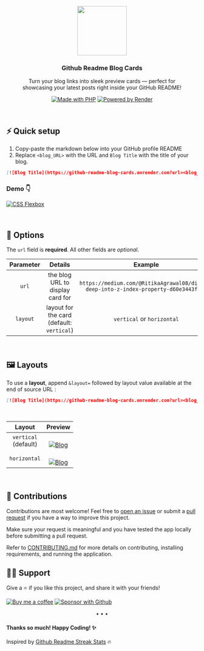 <p align="center">
  <img src="https://res.cloudinary.com/djix6uusx/image/upload/v1754362230/blog-logo_jrjmgp.png" width="130px"/>
  <h3 align="center">Github Readme Blog Cards</h3>
</p>

<p align="center">
  Turn your blog links into sleek preview cards — perfect for <br/> showcasing your latest posts right inside your GitHub README!
</p>

<p align="center">
<a href="https://www.php.net/"><img alt="Made with PHP" title="Made with PHP" src="https://img.shields.io/badge/-Made%20with%20PHP-4e5b93?style=for-the-badge&logo=php&logoColor=white"/></a>
<a href="https://render.com/"><img alt="Powered by Render" title="Powered by Render" src="https://img.shields.io/badge/-Powered%20by%20Render-000?style=for-the-badge&logo=render&logoColor=white"/></a>
    
</p>

<br/>

## ⚡ Quick setup

1. Copy-paste the markdown below into your GitHub profile README
2. Replace `<blog_URL>` with the URL and `Blog Title` with the title of your blog.

```md
[![Blog Title](https://github-readme-blog-cards.onrender.com?url=<blog_URL>)](blog_URL)
```

### Demo :point_down:

[![CSS Flexbox](https://github-readme-blog-cards.onrender.com?url=https://medium.com/@RitikaAgrawal08/exploring-css-flexbox-getting-started-with-the-basics-1174eea3ad4e&layout=vertical)](https://medium.com/@RitikaAgrawal08/exploring-css-flexbox-getting-started-with-the-basics-1174eea3ad4e)

<br/>

## 🔧 Options

The `url` field is **required**. All other fields are _optional_.
<br/>

| Parameter |                  Details                  |                                       Example                                        |
| :-------: | :---------------------------------------: | :----------------------------------------------------------------------------------: |
|   `url`   |     the blog URL to display card for      | `https://medium.com/@RitikaAgrawal08/diving-deep-into-z-index-property-d60e3443f4ec` |
| `layout`  | layout for the card (default: `vertical`) |                              `vertical` or `horizontal`                              |

<br/>

## 🖼 Layouts

To use a **layout**, append `&layout=` followed by layout value available at the end of source URL :

```md
[![Blog Title](https://github-readme-blog-cards.onrender.com?url=<blog_URL>&layout=horizontal)](blog_URL)
```

<br/>

|           Layout           |                                                                                                                           Preview                                                                                                                           |
| :------------------------: | :---------------------------------------------------------------------------------------------------------------------------------------------------------------------------------------------------------------------------------------------------------: |
| `vertical` <br/> (default) |  <br/> [![Blog](https://github-readme-blog-cards.onrender.com?url=https://medium.com/@RitikaAgrawal08/diving-deep-into-z-index-property-d60e3443f4ec&layout=vertical)](https://medium.com/@RitikaAgrawal08/diving-deep-into-z-index-property-d60e3443f4ec)  |
|        `horizontal`        | <br/> [![Blog](https://github-readme-blog-cards.onrender.com?url=https://medium.com/@RitikaAgrawal08/diving-deep-into-z-index-property-d60e3443f4ec&layout=horizontal)](https://medium.com/@RitikaAgrawal08/diving-deep-into-z-index-property-d60e3443f4ec) |

<br/>

## 🤗 Contributions

Contributions are most welcome! Feel free to [open an issue](https://github.com/DenverCoder1/github-readme-streak-stats/issues/new/choose) or submit a [pull request](https://github.com/DenverCoder1/github-readme-streak-stats/compare) if you have a way to improve this project.

Make sure your request is meaningful and you have tested the app locally before submitting a pull request.

Refer to [CONTRIBUTING.md](/CONTRIBUTING.md) for more details on contributing, installing requirements, and running the application.

## 🙋‍♂️ Support

Give a ⭐ if you like this project, and share it with your friends!

<p align="left">
  <a href="https://buymeacoffee.com/ritikaagrawal08"><img alt="Buy me a coffee" title="Buy me a coffee" src="https://img.shields.io/badge/-Buy%20me%20a%20coffee-yellow?style=for-the-badge&logo=buymeacoffee&logoColor=white"/></a>
  <a href="https://github.com/sponsors/Ritika-Agrawal811"><img alt="Sponsor with Github" title="Sponsor with Github" src="https://img.shields.io/badge/-Sponsor-ea4aaa?style=for-the-badge&logo=github&logoColor=white"/></a>
</p>

<p align='center'>• • •</p>

#### Thanks so much! Happy Coding! ✨

Inspired by [Github Readme Streak Stats](https://github.com/DenverCoder1/github-readme-streak-stats) :fire:
